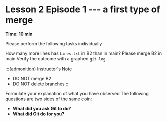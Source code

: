 
# Lesson 2 Episode 1 --- a first type of merge

**Time: 10 min**

Please perform the following tasks individually

How many more lines has `Lines.txt` in B2 than in main?
Please merge B2 in main
Verify the outcome with a graphed `git log`

:::{admonition} Instructor's Note 
* DO NOT merge B2
* DO NOT delete branches
:::


Formulate your explanation of what you have observed
The following questions are two sides of the same coin:
* **What did you ask Git to do?**
* **What did Git do for you?**

